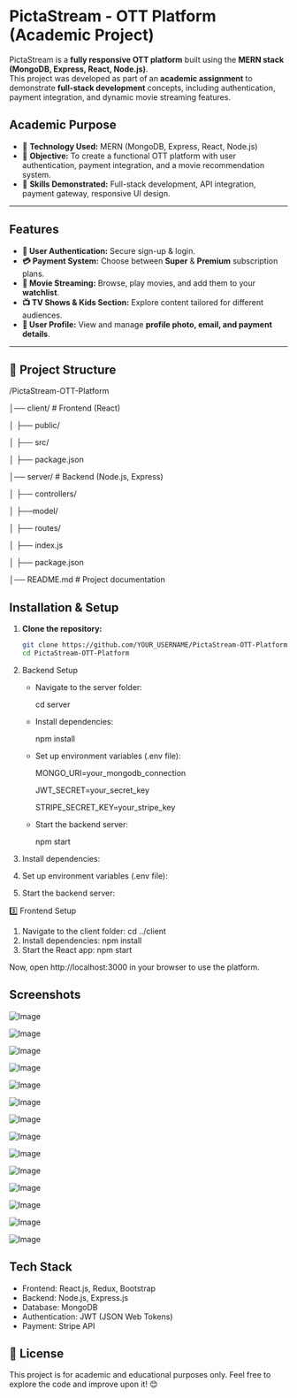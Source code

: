 # PictaStream - OTT Platform (Academic Project)
PictaStream is a **fully responsive OTT platform** built using the **MERN stack (MongoDB, Express, React, Node.js)**.  
This project was developed as part of an **academic assignment** to demonstrate **full-stack development** concepts, including authentication, payment integration, and dynamic movie streaming features.

## Academic Purpose  
- 📌 **Technology Used:** MERN (MongoDB, Express, React, Node.js)  
- 📌 **Objective:** To create a functional OTT platform with user authentication, payment integration, and a movie recommendation system.  
- 📌 **Skills Demonstrated:** Full-stack development, API integration, payment gateway, responsive UI design.

---

## Features  
- **🔑 User Authentication:** Secure sign-up & login.  
- **💳 Payment System:** Choose between **Super** & **Premium** subscription plans.  
- **🎥 Movie Streaming:** Browse, play movies, and add them to your **watchlist**.  
- **📺 TV Shows & Kids Section:** Explore content tailored for different audiences.
- **👤 User Profile:** View and manage **profile photo, email, and payment details**.  

---

## 📂 Project Structure
/PictaStream-OTT-Platform

│── client/ # Frontend (React)

│ ├── public/

│ ├── src/

│ ├── package.json

│── server/ # Backend (Node.js, Express)

│ ├── controllers/

│ ├──model/

│ ├── routes/

│ ├── index.js

│ ├── package.json

│── README.md # Project documentation

## Installation & Setup  
1. **Clone the repository:**
   ```bash
   git clone https://github.com/YOUR_USERNAME/PictaStream-OTT-Platform.git
   cd PictaStream-OTT-Platform

2. Backend Setup
   - Navigate to the server folder:
     
     cd server
     
   - Install dependencies:
     
     npm install
     
   - Set up environment variables (.env file):
     
     MONGO_URI=your_mongodb_connection
     
     JWT_SECRET=your_secret_key
     
     STRIPE_SECRET_KEY=your_stripe_key
     
   - Start the backend server:
     
     npm start
      
      
2. Install dependencies:

3. Set up environment variables (.env file):

4. Start the backend server:


3️⃣ Frontend Setup
1. Navigate to the client folder:
cd ../client
2. Install dependencies:
npm install
3. Start the React app:
npm start

Now, open http://localhost:3000 in your browser to use the platform.

## Screenshots
![Image](https://github.com/user-attachments/assets/7df6f747-f514-487a-bb79-4803b8861ca7)

![Image](https://github.com/user-attachments/assets/f82ba81f-067c-46a6-aa04-21f8d318cfbb)

![Image](https://github.com/user-attachments/assets/ea705917-ff4a-4cce-8d58-1a516ea32b5c)

![Image](https://github.com/user-attachments/assets/d5d311ff-42fb-45ad-bc65-a8831fc4d22f)

![Image](https://github.com/user-attachments/assets/5de389e9-c486-4295-b2b0-5c61fe196e00)

![Image](https://github.com/user-attachments/assets/78abccfa-a1b5-4d33-9de2-01d3a2602065)

![Image](https://github.com/user-attachments/assets/0d9ab92c-1b0a-4df2-bbca-50449527229d)

![Image](https://github.com/user-attachments/assets/894e9c44-fd98-43dc-9b6a-81ac1fbacb7a)

![Image](https://github.com/user-attachments/assets/fa548707-7b08-4f3e-8871-524881ed9c9d)

![Image](https://github.com/user-attachments/assets/83b3e0b1-c34f-4378-9077-75dc1595ee2f)

![Image](https://github.com/user-attachments/assets/b9c97f55-7078-47ef-9a9a-1033428e4417)

![Image](https://github.com/user-attachments/assets/378f7f73-215e-4fc5-b771-7267e2fd1f84)

![Image](https://github.com/user-attachments/assets/6d18e93b-e657-48ad-97cb-5029d20e8cb1)

![Image](https://github.com/user-attachments/assets/9e4cfba4-9093-40fd-bd30-a15cfeaf7cd5)

## Tech Stack
- Frontend: React.js, Redux, Bootstrap
- Backend: Node.js, Express.js
- Database: MongoDB
- Authentication: JWT (JSON Web Tokens)
- Payment: Stripe API

## 📜 License
This project is for academic and educational purposes only. Feel free to explore the code and improve upon it! 😊
